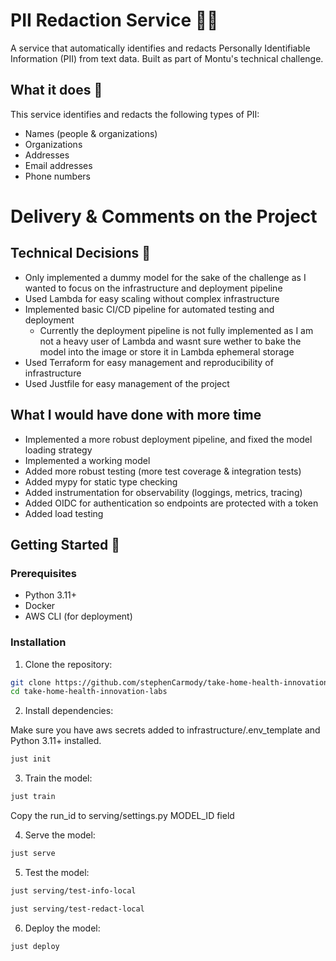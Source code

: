 # PII Redaction Service 🕵️‍♂️

A service that automatically identifies and redacts Personally Identifiable Information (PII) from text data. Built as part of Montu's technical challenge.

## What it does 🎯

This service identifies and redacts the following types of PII:
- Names (people & organizations)
- Organizations
- Addresses
- Email addresses
- Phone numbers

# Delivery & Comments on the Project

## Technical Decisions 🤔

- Only implemented a dummy model for the sake of the challenge as I wanted to focus on the infrastructure and deployment pipeline
- Used Lambda for easy scaling without complex infrastructure
- Implemented basic CI/CD pipeline for automated testing and deployment
    - Currently the deployment pipeline is not fully implemented as I am not a heavy user of Lambda and wasnt sure wether to bake the model into the image or store it in Lambda ephemeral storage
- Used Terraform for easy management and reproducibility of infrastructure
- Used Justfile for easy management of the project

## What I would have done with more time

- Implemented a more robust deployment pipeline, and fixed the model loading strategy
- Implemented a working model
- Added more robust testing (more test coverage & integration tests)
- Added mypy for static type checking 
- Added instrumentation for observability (loggings, metrics, tracing)
- Added OIDC for authentication so endpoints are protected with a token
- Added load testing


## Getting Started 🚀

### Prerequisites

- Python 3.11+
- Docker
- AWS CLI (for deployment)

### Installation

1. Clone the repository:


```bash
git clone https://github.com/stephenCarmody/take-home-health-innovation-labs
cd take-home-health-innovation-labs
```

2. Install dependencies:

Make sure you have aws secrets added to infrastructure/.env_template and Python 3.11+ installed.


```bash
just init
```

3. Train the model:

```bash
just train
```

Copy the run_id to serving/settings.py MODEL_ID field


4. Serve the model:

```bash
just serve
```

5. Test the model:

```bash
just serving/test-info-local
```

```bash
just serving/test-redact-local
```

6. Deploy the model:

```bash
just deploy
```

